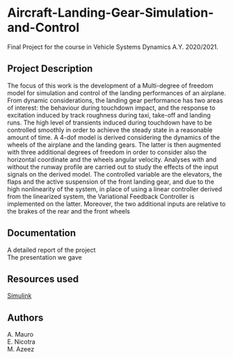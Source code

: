 # Aircraft-Landing-Gear-Simulation-and-Control
Final Project for the course in Vehicle Systems Dynamics A.Y. 2020/2021.

## Project Description
The focus of this work is the development of a Multi-degree of freedom model for simulation and
control of the landing performances of an airplane. From dynamic considerations, the landing
gear performance has two areas of interest: the behaviour during touchdown impact, and the response to excitation induced by track roughness during taxi, take-off and landing runs. The high
level of transients induced during touchdown have to be controlled smoothly in order to achieve
the steady state in a reasonable amount of time.
A 4-dof model is derived considering the dynamics of the wheels of the airplane and the landing
gears. The latter is then augmented with three additional degrees of freedom in order to consider
also the horizontal coordinate and the wheels angular velocity. Analyses with and without the
runway profile are carried out to study the effects of the input signals on the derived model.
The controlled variable are the elevators, the flaps and the active suspension of the front landing gear, and due to the high nonlinearity of the system, in place of using a linear controller derived from the linearized system, the Variational Feedback Controller is implemented on the latter.
Moreover, the two additional inputs are relative to the brakes of the rear and the front wheels

## Documentation
A detailed report of the project <br/>
The presentation we gave

## Resources used
[Simulink](https://www.mathworks.com/products/simulink.html)

## Authors
A. Mauro <br/>
E. Nicotra <br/>
M. Azeez
